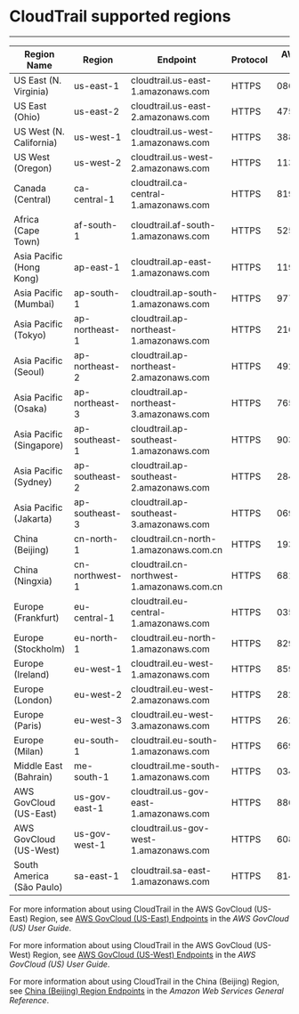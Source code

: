 # CloudTrail supported regions<a name="cloudtrail-supported-regions"></a>


****  

| Region Name | Region | Endpoint | Protocol | AWS Account ID | Support Date | 
| --- | --- | --- | --- | --- | --- | 
| US East \(N\. Virginia\) | us\-east\-1 | cloudtrail\.us\-east\-1\.amazonaws\.com | HTTPS | 086441151436 | 11/13/2013 | 
| US East \(Ohio\) | us\-east\-2 | cloudtrail\.us\-east\-2\.amazonaws\.com | HTTPS | 475085895292 | 10/17/2016 | 
| US West \(N\. California\) | us\-west\-1 | cloudtrail\.us\-west\-1\.amazonaws\.com | HTTPS | 388731089494 | 05/13/2014 | 
| US West \(Oregon\) | us\-west\-2 | cloudtrail\.us\-west\-2\.amazonaws\.com | HTTPS | 113285607260 | 11/13/2013 | 
| Canada \(Central\) | ca\-central\-1 | cloudtrail\.ca\-central\-1\.amazonaws\.com | HTTPS | 819402241893 | 12/08/2016 | 
| Africa \(Cape Town\) | af\-south\-1 | cloudtrail\.af\-south\-1\.amazonaws\.com | HTTPS | 525921808201 | 04/22/2020 | 
| Asia Pacific \(Hong Kong\) | ap\-east\-1 | cloudtrail\.ap\-east\-1\.amazonaws\.com | HTTPS | 119688915426 | 04/24/2019 | 
| Asia Pacific \(Mumbai\) | ap\-south\-1 | cloudtrail\.ap\-south\-1\.amazonaws\.com | HTTPS | 977081816279 | 06/27/2016 | 
| Asia Pacific \(Tokyo\) | ap\-northeast\-1 | cloudtrail\.ap\-northeast\-1\.amazonaws\.com | HTTPS | 216624486486 | 06/30/2014 | 
| Asia Pacific \(Seoul\) | ap\-northeast\-2 | cloudtrail\.ap\-northeast\-2\.amazonaws\.com | HTTPS | 492519147666 | 01/06/2016 | 
| Asia Pacific \(Osaka\) | ap\-northeast\-3 | cloudtrail\.ap\-northeast\-3\.amazonaws\.com | HTTPS | 765225791966 | 02/12/2018 | 
| Asia Pacific \(Singapore\) | ap\-southeast\-1 | cloudtrail\.ap\-southeast\-1\.amazonaws\.com | HTTPS | 903692715234  | 06/30/2014 | 
| Asia Pacific \(Sydney\) | ap\-southeast\-2 | cloudtrail\.ap\-southeast\-2\.amazonaws\.com | HTTPS | 284668455005 | 05/13/2014 | 
| Asia Pacific \(Jakarta\) | ap\-southeast\-3 | cloudtrail\.ap\-southeast\-3\.amazonaws\.com | HTTPS | 069019280451 | 12/13/2021 | 
| China \(Beijing\) | cn\-north\-1 | cloudtrail\.cn\-north\-1\.amazonaws\.com\.cn | HTTPS | 193415116832 | 03/01/2014 | 
| China \(Ningxia\) | cn\-northwest\-1 | cloudtrail\.cn\-northwest\-1\.amazonaws\.com\.cn | HTTPS | 681348832753  | 12/11/2017 | 
| Europe \(Frankfurt\) | eu\-central\-1 | cloudtrail\.eu\-central\-1\.amazonaws\.com | HTTPS | 035351147821 | 10/23/2014 | 
| Europe \(Stockholm\) | eu\-north\-1 | cloudtrail\.eu\-north\-1\.amazonaws\.com | HTTPS | 829690693026 | 12/11/2018 | 
| Europe \(Ireland\) | eu\-west\-1 | cloudtrail\.eu\-west\-1\.amazonaws\.com | HTTPS | 859597730677 | 05/13/2014 | 
| Europe \(London\) | eu\-west\-2 | cloudtrail\.eu\-west\-2\.amazonaws\.com | HTTPS | 282025262664 | 12/13/2016 | 
| Europe \(Paris\) | eu\-west\-3 | cloudtrail\.eu\-west\-3\.amazonaws\.com | HTTPS | 262312530599  | 12/18/2017 | 
| Europe \(Milan\) | eu\-south\-1 | cloudtrail\.eu\-south\-1\.amazonaws\.com | HTTPS | 669305197877 | 04/27/2020 | 
| Middle East \(Bahrain\) | me\-south\-1 | cloudtrail\.me\-south\-1\.amazonaws\.com | HTTPS | 034638983726 | 07/29/2019 | 
| AWS GovCloud \(US\-East\) | us\-gov\-east\-1 | cloudtrail\.us\-gov\-east\-1\.amazonaws\.com | HTTPS | 886388586500  | 11/12/2018 | 
| AWS GovCloud \(US\-West\) | us\-gov\-west\-1 | cloudtrail\.us\-gov\-west\-1\.amazonaws\.com | HTTPS | 608710470296  | 08/16/2011 | 
| South America \(São Paulo\) | sa\-east\-1 | cloudtrail\.sa\-east\-1\.amazonaws\.com | HTTPS | 814480443879 | 06/30/2014 | 

For more information about using CloudTrail in the AWS GovCloud \(US\-East\) Region, see [AWS GovCloud \(US\-East\) Endpoints](https://docs.aws.amazon.com/govcloud-us/latest/UserGuide/using-govcloud-endpoints.html) in the *AWS GovCloud \(US\) User Guide*\. 

For more information about using CloudTrail in the AWS GovCloud \(US\-West\) Region, see [AWS GovCloud \(US\-West\) Endpoints](https://docs.aws.amazon.com/govcloud-us/latest/UserGuide/using-govcloud-endpoints.html) in the *AWS GovCloud \(US\) User Guide*\. 

For more information about using CloudTrail in the China \(Beijing\) Region, see [China \(Beijing\) Region Endpoints](http://docs.amazonaws.cn/en_us/general/latest/gr/rande.html#cnnorth_region) in the *Amazon Web Services General Reference*\.